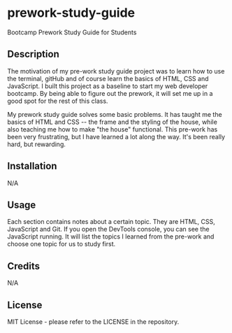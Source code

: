 # prework-study-guide
Bootcamp Prework Study Guide for Students

## Description

The motivation of my pre-work study guide project was to learn how to use the terminal, gitHub and of course learn the basics of HTML, CSS and JavaScript. I built this project as a baseline to start my web developer bootcamp. By being able to figure out the prework, it will set me up in a good spot for the rest of this class.

My prework study guide solves some basic problems. It has taught me the basics of HTML and CSS -- the frame and the styling of the house, while also teaching me how to make "the house" functional. This pre-work has been very frustrating, but I have learned a lot along the way. It's been really hard, but rewarding.

## Installation

N/A

## Usage

Each section contains notes about a certain topic. They are HTML, CSS, JavaScript and Git. If you open the DevTools console, you can see the JavaScript running. It will list the topics I learned from the pre-work and choose one topic for us to study first. 

## Credits

N/A

## License

MIT License - please refer to the LICENSE in the repository. 

